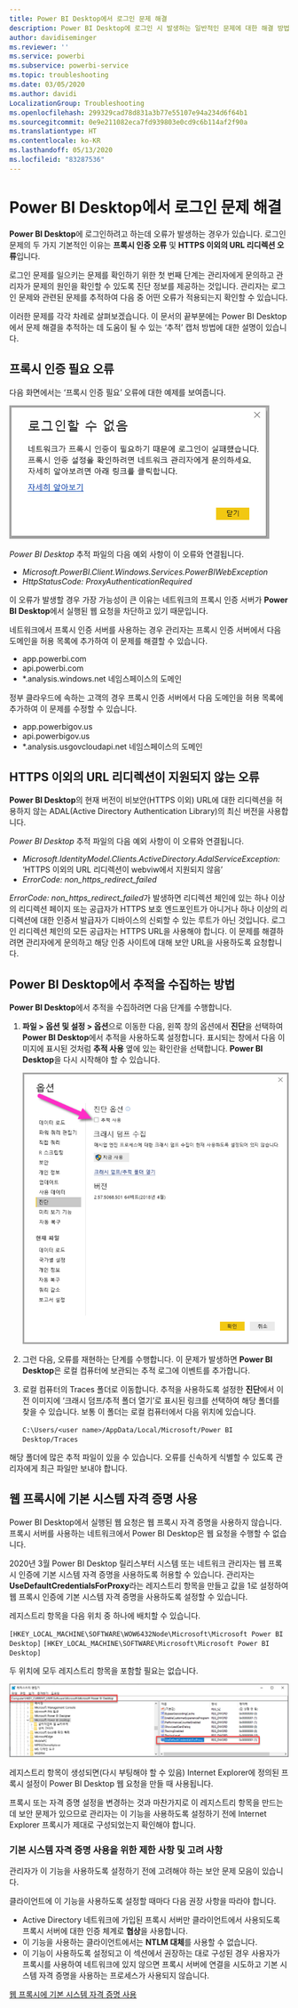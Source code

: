 ```yaml
---
title: Power BI Desktop에서 로그인 문제 해결
description: Power BI Desktop에 로그인 시 발생하는 일반적인 문제에 대한 해결 방법
author: davidiseminger
ms.reviewer: ''
ms.service: powerbi
ms.subservice: powerbi-service
ms.topic: troubleshooting
ms.date: 03/05/2020
ms.author: davidi
LocalizationGroup: Troubleshooting
ms.openlocfilehash: 299329cad78d831a3b77e55107e94a234d6f64b1
ms.sourcegitcommit: 0e9e211082eca7fd939803e0cd9c6b114af2f90a
ms.translationtype: HT
ms.contentlocale: ko-KR
ms.lasthandoff: 05/13/2020
ms.locfileid: "83287536"
---
```

# <a name="troubleshooting-sign-in-for-power-bi-desktop"></a>Power BI Desktop에서 로그인 문제 해결
**Power BI Desktop**에 로그인하려고 하는데 오류가 발생하는 경우가 있습니다. 로그인 문제의 두 가지 기본적인 이유는 **프록시 인증 오류** 및 **HTTPS 이외의 URL 리디렉션 오류**입니다. 

로그인 문제를 일으키는 문제를 확인하기 위한 첫 번째 단계는 관리자에게 문의하고 관리자가 문제의 원인을 확인할 수 있도록 진단 정보를 제공하는 것입니다. 관리자는 로그인 문제와 관련된 문제를 추적하여 다음 중 어떤 오류가 적용되는지 확인할 수 있습니다. 

이러한 문제를 각각 차례로 살펴보겠습니다. 이 문서의 끝부분에는 Power BI Desktop에서 문제 해결을 추적하는 데 도움이 될 수 있는 ‘추적’ 캡처 방법에 대한 설명이 있습니다. 


## <a name="proxy-authentication-required-error"></a>프록시 인증 필요 오류

다음 화면에서는 ‘프록시 인증 필요’ 오류에 대한 예제를 보여줍니다. 

![프록시 인증 오류에 대한 로그인 오류](media/desktop-troubleshooting-sign-in/desktop-tshoot-sign-in_01.png)

*Power BI Desktop* 추적 파일의 다음 예외 사항이 이 오류와 연결됩니다.

* *Microsoft.PowerBI.Client.Windows.Services.PowerBIWebException*
* *HttpStatusCode: ProxyAuthenticationRequired*

이 오류가 발생할 경우 가장 가능성이 큰 이유는 네트워크의 프록시 인증 서버가 **Power BI Desktop**에서 실행된 웹 요청을 차단하고 있기 때문입니다. 

네트워크에서 프록시 인증 서버를 사용하는 경우 관리자는 프록시 인증 서버에서 다음 도메인을 허용 목록에 추가하여 이 문제를 해결할 수 있습니다.

* app.powerbi.com
* api.powerbi.com
* *.analysis.windows.net 네임스페이스의 도메인

정부 클라우드에 속하는 고객의 경우 프록시 인증 서버에서 다음 도메인을 허용 목록에 추가하여 이 문제를 수정할 수 있습니다.

* app.powerbigov.us
* api.powerbigov.us
* *.analysis.usgovcloudapi.net 네임스페이스의 도메인

## <a name="non-https-url-redirect-not-supported-error"></a>HTTPS 이외의 URL 리디렉션이 지원되지 않는 오류

**Power BI Desktop**의 현재 버전이 비보안(HTTPS 이외) URL에 대한 리디렉션을 허용하지 않는 ADAL(Active Directory Authentication Library)의 최신 버전을 사용합니다. 

*Power BI Desktop* 추적 파일의 다음 예외 사항이 이 오류와 연결됩니다.

* *Microsoft.IdentityModel.Clients.ActiveDirectory.AdalServiceException:* ‘HTTPS 이외의 URL 리디렉션이 webviw에서 지원되지 않음’
* *ErrorCode: non_https_redirect_failed*

*ErrorCode: non_https_redirect_failed*가 발생하면 리디렉션 체인에 있는 하나 이상의 리디렉션 페이지 또는 공급자가 HTTPS 보호 엔드포인트가 아니거나 하나 이상의 리디렉션에 대한 인증서 발급자가 디바이스의 신뢰할 수 있는 루트가 아닌 것입니다. 로그인 리디렉션 체인의 모든 공급자는 HTTPS URL을 사용해야 합니다. 이 문제를 해결하려면 관리자에게 문의하고 해당 인증 사이트에 대해 보안 URL을 사용하도록 요청합니다. 

## <a name="how-to-collect-a-trace-in-power-bi-desktop"></a>Power BI Desktop에서 추적을 수집하는 방법

**Power BI Desktop**에서 추적을 수집하려면 다음 단계를 수행합니다.

1. **파일 > 옵션 및 설정 > 옵션**으로 이동한 다음, 왼쪽 창의 옵션에서 **진단**을 선택하여 **Power BI Desktop**에서 추적을 사용하도록 설정합니다. 표시되는 창에서 다음 이미지에 표시된 것처럼 **추적 사용** 옆에 있는 확인란을 선택합니다. **Power BI Desktop**을 다시 시작해야 할 수 있습니다.
   
   ![Power BI Desktop에서 추적 사용](media/desktop-troubleshooting-sign-in/desktop-tshoot-sign-in_02.png)

2. 그런 다음, 오류를 재현하는 단계를 수행합니다. 이 문제가 발생하면 **Power BI Desktop**은 로컬 컴퓨터에 보관되는 추적 로그에 이벤트를 추가합니다.

3. 로컬 컴퓨터의 Traces 폴더로 이동합니다. 추적을 사용하도록 설정한 **진단**에서 이전 이미지에 ‘크래시 덤프/추적 폴더 열기’로 표시된 링크를 선택하여 해당 폴더를 찾을 수 있습니다.  보통 이 폴더는 로컬 컴퓨터에서 다음 위치에 있습니다.

    `C:\Users/<user name>/AppData/Local/Microsoft/Power BI Desktop/Traces`

해당 폴더에 많은 추적 파일이 있을 수 있습니다. 오류를 신속하게 식별할 수 있도록 관리자에게 최근 파일만 보내야 합니다. 


## <a name="using-default-system-credentials-for-web-proxy"></a>웹 프록시에 기본 시스템 자격 증명 사용

Power BI Desktop에서 실행된 웹 요청은 웹 프록시 자격 증명을 사용하지 않습니다. 프록시 서버를 사용하는 네트워크에서 Power BI Desktop은 웹 요청을 수행할 수 없습니다. 

2020년 3월 Power BI Desktop 릴리스부터 시스템 또는 네트워크 관리자는 웹 프록시 인증에 기본 시스템 자격 증명을 사용하도록 허용할 수 있습니다. 관리자는 **UseDefaultCredentialsForProxy**라는 레지스트리 항목을 만들고 값을 1로 설정하여 웹 프록시 인증에 기본 시스템 자격 증명을 사용하도록 설정할 수 있습니다.

레지스트리 항목을 다음 위치 중 하나에 배치할 수 있습니다.

`[HKEY_LOCAL_MACHINE\SOFTWARE\WOW6432Node\Microsoft\Microsoft Power BI Desktop]`
`[HKEY_LOCAL_MACHINE\SOFTWARE\Microsoft\Microsoft Power BI Desktop]`

두 위치에 모두 레지스트리 항목을 포함할 필요는 없습니다.

![기본 시스템 자격 증명을 사용하기 위한 레지스트리 키](media/desktop-troubleshooting-sign-in/desktop-tshoot-sign-in-03.png)

레지스트리 항목이 생성되면(다시 부팅해야 할 수 있음) Internet Explorer에 정의된 프록시 설정이 Power BI Desktop 웹 요청을 만들 때 사용됩니다. 

프록시 또는 자격 증명 설정을 변경하는 것과 마찬가지로 이 레지스트리 항목을 만드는 데 보안 문제가 있으므로 관리자는 이 기능을 사용하도록 설정하기 전에 Internet Explorer 프록시가 제대로 구성되었는지 확인해야 합니다.         

### <a name="limitations-and-considerations-for-using-default-system-credentials"></a>기본 시스템 자격 증명 사용을 위한 제한 사항 및 고려 사항

관리자가 이 기능을 사용하도록 설정하기 전에 고려해야 하는 보안 문제 모음이 있습니다. 

클라이언트에 이 기능을 사용하도록 설정할 때마다 다음 권장 사항을 따라야 합니다.

* Active Directory 네트워크에 가입된 프록시 서버만 클라이언트에서 사용되도록 프록시 서버에 대한 인증 체계로 **협상**을 사용합니다. 
* 이 기능을 사용하는 클라이언트에서는 **NTLM 대체**를 사용할 수 없습니다.
* 이 기능이 사용하도록 설정되고 이 섹션에서 권장하는 대로 구성된 경우 사용자가 프록시를 사용하여 네트워크에 있지 않으면 프록시 서버에 연결을 시도하고 기본 시스템 자격 증명을 사용하는 프로세스가 사용되지 않습니다.


[웹 프록시에 기본 시스템 자격 증명 사용](#using-default-system-credentials-for-web-proxy)

